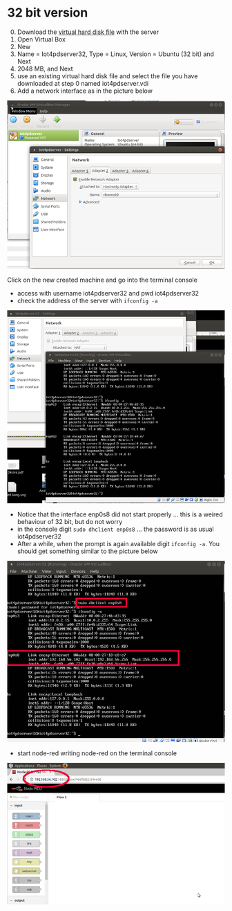 # 32 bit version

0. Download the [virtual hard disk file](https://drive.google.com/file/d/0B7UXCP3XMOCzUV9GSkhsQnRLXzQ/view?usp=sharing) with the server
1. Open Virtual Box
2. New
3. Name = Iot4pdserver32, Type = Linux, Version = Ubuntu (32 bit) and Next
4. 2048 MB, and Next
5. use an existing virtual hard disk file and select the file you have downloaded at step 0 named iot4pdserver.vdi
6. Add a network interface as in the picture below

![](../assets/vbox3.png)


Click on the new created machine and go into the terminal console

* access with username iot4pdserver32 and pwd iot4pdserver32
* check the address of the server with ```ifconfig -a```

![](../assets/wired32.png)

* Notice that the interface enp0s8 did not start properly ... this is a weired behaviour of 32 bit, but do not worry
* in the console digit ```sudo dhclient enp0s8``` ... the password is as usual iot4pdserver32
* After a while, when the prompt is again available digit ```ifconfig -a```. You should get something similar to the picture below


![](../assets/wired32_sol.png)

* start node-red writing node-red on the terminal console 

![](../assets/vbox6.png)
